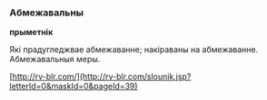 ### Абмежавальны
**прыметнік**

Які прадугледжвае абмежаванне; накіраваны на абмежаванне. Абмежавальныя меры.

<a rel="author">[http://rv-blr.com/](http://rv-blr.com/slounik.jsp?letterId=0&maskId=0&pageId=39)</a>
